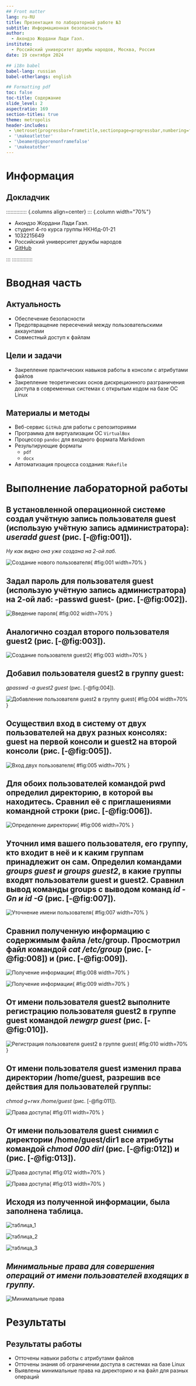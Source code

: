 ```yaml
---
## Front matter
lang: ru-RU
title: Презентация по лабораторной работе №3
subtitle: Информационная безопасность
author:
  - Акондзо Жордани Лади Гаэл.
institute:
  - Российский университет дружбы народов, Москва, Россия
date: 19 сентября 2024

## i18n babel
babel-lang: russian
babel-otherlangs: english

## Formatting pdf
toc: false
toc-title: Содержание
slide_level: 2
aspectratio: 169
section-titles: true
theme: metropolis
header-includes:
 - \metroset{progressbar=frametitle,sectionpage=progressbar,numbering=fraction}
 - '\makeatletter'
 - '\beamer@ignorenonframefalse'
 - '\makeatother'
---
```


# Информация

## Докладчик

:::::::::::::: {.columns align=center}
::: {.column width="70%"}

  * Акондзо Жордани Лади Гаэл.
  * студент 4-го курса группы НКНбд-01-21
  * 1032215649
  * Российский университет дружбы народов
  * [GitHub](https://github.com/Jordaniakondzo)

:::
::::::::::::::

# Вводная часть

## Актуальность

- Обеспечение безопасности
- Предотвращение пересечений между пользовательскими аккаунтами
- Совместный доступ к файлам

## Цели и задачи

- Закрепление практических навыков работы в консоли с атрибутами файлов
- Закрепление теоретических основ дискреционного разграничения доступа в современных системах с открытым кодом на базе ОС Linux

## Материалы и методы

- Веб-сервис `GitHub` для работы с репозиториями
- Программа для виртуализации ОС `VirtualBox`
- Процессор `pandoc` для входного формата Markdown
- Результирующие форматы
	- `pdf`
	- `docx`
- Автоматизация процесса создания: `Makefile`

# Выполнение лабораторной работы

## В установленной операционной системе создал учётную запись пользователя guest (использую учётную запись администратора): *useradd guest* (рис. [-@fig:001]).
*Ну как видно она уже создана на 2-ой лаб.*

![Создание нового пользователя](image/01.png){ #fig:001 width=70% }

## Задал пароль для пользователя guest (использую учётную запись администратора) на 2-ой лаб: -passwd guest- (рис. [-@fig:002]).

![Введение пароля](image/02.png){ #fig:002 width=70% }

## Аналогично создал второго пользователя guest2 (рис. [-@fig:003]).

![Создание пользователя guest2](image/03.png){ #fig:003 width=70% }

## Добавил пользователя **guest2** в группу **guest**:
*gpasswd -a guest2 guest* (рис. [-@fig:004]).

![Добавление пользователя guest2 в группу guest](image/04.png){ #fig:004 width=70% }

## Осуществил вход в систему от двух пользователей на двух разных консолях: guest на первой консоли и guest2 на второй консоли (рис. [-@fig:005]). 

![Вход двух пользователя](image/05.png){ #fig:005 width=70% }

## Для обоих пользователей командой pwd определил директорию, в которой вы находитесь. Сравнил её с приглашениями командной строки (рис. [-@fig:006]).

![Определение директории](image/06.png){ #fig:006 width=70% }

## Уточнил имя вашего пользователя, его группу, кто входит в неё и к каким группам принадлежит он сам. Определил командами *groups guest и groups guest2*, в какие группы входят пользователи guest и guest2. Сравнил вывод команды groups с выводом команд *id -Gn и id -G* (рис. [-@fig:007]).

![Уточнение имени пользователя](image/07.png){ #fig:007 width=70% }

## Сравнил полученную информацию с содержимым файла /etc/group. Просмотрил файл командой *cat /etc/group* (рис. [-@fig:008]) и (рис. [-@fig:009]).

![Получение информации](image/08.png){ #fig:008 width=70% }

![Получение информации](image/09.png){ #fig:009 width=70% }

## От имени пользователя guest2 выполните регистрацию пользователя **guest2** в группе guest командой *newgrp guest* (рис. [-@fig:010]).

![Регистрация пользователя guest2 в группе guest](image/10.png){ #fig:010 width=70% }

## От имени пользователя guest изменил права директории /home/guest, разрешив все действия для пользователей группы:
*chmod g+rwx /home/guest* (рис. [-@fig:011]).

![Права доступа](image/11.png){ #fig:011 width=70% }

## От имени пользователя guest снимил с директории **/home/guest/dir1** все атрибуты командой *chmod 000 dirl* (рис. [-@fig:012]) и (рис. [-@fig:013]).

![Права доступа](image/12.png){ #fig:012 width=70% }

![Права доступа](image/13.png){ #fig:013 width=70% }

## Исходя из полученной информации, была заполнена таблица.

![таблица_1](image/image-1.png)

![таблица_2](image/image-2.png)

![таблица_3](image/image-3.png)

## *Минимальные права для совершения операций от имени пользователей входящих в группу.*

![Минимальные права](image/image-4.png)

# Результаты

## Результаты работы

- Отточены навыки работы с атрибутами файлов
- Отточены знания об ограничении доступа в системах на базе Linux
- Выявлены минимальные права на директорию и на файл для разных операций